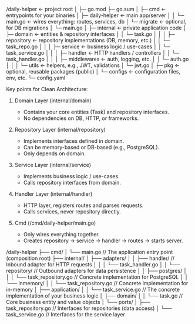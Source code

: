/daily-helper <- project root
│
├─ go.mod
├─ go.sum
│
├─ cmd <- entrypoints for your binaries
│ ├─ daily-helper <- main app/server
│ │ └─ main.go <- wires everything: routes, services, db
│ └─ migrate <- optional, for DB migrations
│ └─ main.go
│
├─ internal <- private application code
│ ├─ domain <- entities & repository interfaces
│ │ └─ task.go
│ │
│ ├─ repository <- repository implementations (DB, memory, etc.)
│ │ └─ task_repo.go
│ │
│ ├─ service <- business logic / use-cases
│ │ └─ task_service.go
│ │
│ ├─ handler <- HTTP handlers / controllers
│ │ └─ task_handler.go
│ │
│ ├─ middlewares <- auth, logging, etc.
│ │ └─ auth.go
│ │
│ └─ utils <- helpers, e.g., JWT, validations
│ └─ jwt.go
│
├─ pkg <- optional, reusable packages (public)
│
└─ configs <- configuration files, env, etc.
└─ config.yaml

Key points for Clean Architecture:

1. Domain Layer (internal/domain)

   - Contains your core entities (Task) and repository interfaces.
   - No dependencies on DB, HTTP, or frameworks.

2. Repository Layer (internal/repository)

   - Implements interfaces defined in domain.
   - Can be memory-based or DB-based (e.g., PostgreSQL).
   - Only depends on domain.

3. Service Layer (internal/service)

   - Implements business logic / use-cases.
   - Calls repository interfaces from domain.

4. Handler Layer (internal/handler)

   - HTTP layer, registers routes and parses requests.
   - Calls services, never repository directly.

5. Cmd (/cmd/daily-helper/main.go)
   - Only wires everything together.
   - Creates repository → service → handler → routes → starts server.

<!-- Hexagonal Style -->

/daily-helper
├── cmd/
│ └── main.go // The application entry point (composition root)
├── internal/
│ ├── adapters/
│ │ ├── handler/ // Inbound adapter for HTTP requests
│ │ │ └── task_handler.go
│ │ └── repository/ // Outbound adapters for data persistence
│ │ ├── postgres/
│ │ │ └── task_repository.go // Concrete implementation for PostgreSQL
│ │ └── inmemory/
│ │ └── task_repository.go // Concrete implementation for in-memory
│ ├── application/
│ │ └── task_service.go // The concrete implementation of your business logic
│ ├── domain/
│ │ └── task.go // Core business entity and value objects
│ └── ports/
│ ├── task_repository.go // Interfaces for repositories (data access)
│ └── task_service.go // Interfaces for the service layer
